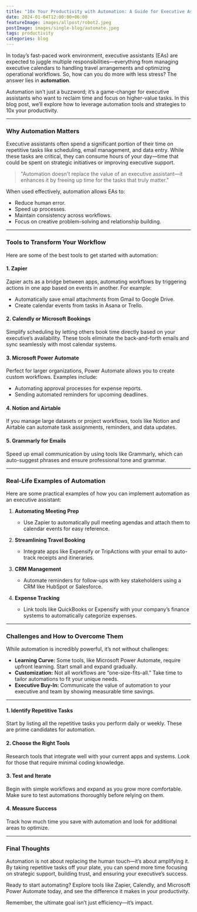 ```yaml
---
title: "10x Your Productivity with Automation: A Guide for Executive Assistants"
date: 2024-01-04T12:00:00+06:00
featureImage: images/allpost/robot2.jpeg
postImage: images/single-blog/automate.jpeg
tags: productivity
categories: blog
---
```


In today’s fast-paced work environment, executive assistants (EAs) are expected to juggle multiple responsibilities—everything from managing executive calendars to handling travel arrangements and optimizing operational workflows. So, how can you do more with less stress? The answer lies in **automation**.

Automation isn’t just a buzzword; it’s a game-changer for executive assistants who want to reclaim time and focus on higher-value tasks. In this blog post, we’ll explore how to leverage automation tools and strategies to 10x your productivity.

---

### Why Automation Matters

Executive assistants often spend a significant portion of their time on repetitive tasks like scheduling, email management, and data entry. While these tasks are critical, they can consume hours of your day—time that could be spent on strategic initiatives or improving executive support.

> "Automation doesn't replace the value of an executive assistant—it enhances it by freeing up time for the tasks that truly matter."

When used effectively, automation allows EAs to:
- Reduce human error.
- Speed up processes.
- Maintain consistency across workflows.
- Focus on creative problem-solving and relationship building.

---

### Tools to Transform Your Workflow

Here are some of the best tools to get started with automation:

#### 1. **Zapier**
Zapier acts as a bridge between apps, automating workflows by triggering actions in one app based on events in another. For example:
- Automatically save email attachments from Gmail to Google Drive.
- Create calendar events from tasks in Asana or Trello.

#### 2. **Calendly or Microsoft Bookings**
Simplify scheduling by letting others book time directly based on your executive’s availability. These tools eliminate the back-and-forth emails and sync seamlessly with most calendar systems.

#### 3. **Microsoft Power Automate**
Perfect for larger organizations, Power Automate allows you to create custom workflows. Examples include:
- Automating approval processes for expense reports.
- Sending automated reminders for upcoming deadlines.

#### 4. **Notion and Airtable**
If you manage large datasets or project workflows, tools like Notion and Airtable can automate task assignments, reminders, and data updates.

#### 5. **Grammarly for Emails**
Speed up email communication by using tools like Grammarly, which can auto-suggest phrases and ensure professional tone and grammar.

---

### Real-Life Examples of Automation

Here are some practical examples of how you can implement automation as an executive assistant:

1. **Automating Meeting Prep**
   - Use Zapier to automatically pull meeting agendas and attach them to calendar events for easy reference.

2. **Streamlining Travel Booking**
   - Integrate apps like Expensify or TripActions with your email to auto-track receipts and itineraries.

3. **CRM Management**
   - Automate reminders for follow-ups with key stakeholders using a CRM like HubSpot or Salesforce.

4. **Expense Tracking**
   - Link tools like QuickBooks or Expensify with your company’s finance systems to automatically categorize expenses.

---

### Challenges and How to Overcome Them

While automation is incredibly powerful, it’s not without challenges:
- **Learning Curve:** Some tools, like Microsoft Power Automate, require upfront learning. Start small and expand gradually.
- **Customization:** Not all workflows are “one-size-fits-all.” Take time to tailor automations to fit your unique needs.
- **Executive Buy-In:** Communicate the value of automation to your executive and team by showing measurable time savings.

---

#### 1. **Identify Repetitive Tasks**
   Start by listing all the repetitive tasks you perform daily or weekly. These are prime candidates for automation.

#### 2. **Choose the Right Tools**
   Research tools that integrate well with your current apps and systems. Look for those that require minimal coding knowledge.

#### 3. **Test and Iterate**
   Begin with simple workflows and expand as you grow more comfortable. Make sure to test automations thoroughly before relying on them.

#### 4. **Measure Success**
   Track how much time you save with automation and look for additional areas to optimize.


---

### Final Thoughts

Automation is not about replacing the human touch—it’s about amplifying it. By taking repetitive tasks off your plate, you can spend more time focusing on strategic support, building trust, and ensuring your executive’s success.

Ready to start automating? Explore tools like Zapier, Calendly, and Microsoft Power Automate today, and see the difference it makes in your productivity.

Remember, the ultimate goal isn’t just efficiency—it’s impact.

